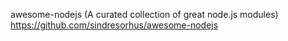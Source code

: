 awesome-nodejs (A curated collection of great node.js modules) https://github.com/sindresorhus/awesome-nodejs
